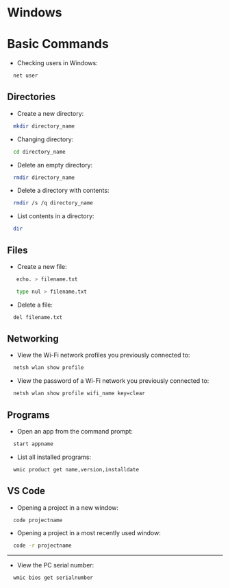 # Windows 

# Basic Commands

- Checking users in Windows:
```sh
  net user
```

## Directories
- Create a new directory:
```sh
  mkdir directory_name
```

- Changing directory:
```sh
  cd directory_name
```

- Delete an empty directory:
```sh
  rmdir directory_name
```

- Delete a directory with contents:
```sh
  rmdir /s /q directory_name
```

- List contents in a directory:
```sh
  dir
```

## Files
- Create a new file:
```sh
   echo. > filename.txt
```

```sh
   type nul > filename.txt
```

- Delete a file:
```sh
  del filename.txt
```

## Networking
- View the Wi-Fi network profiles you previously connected to:
```sh
  netsh wlan show profile 
```

- View the password of a Wi-Fi network you previously connected to:
```sh
  netsh wlan show profile wifi_name key=clear
```

## Programs
- Open an app from the command prompt:
```sh
  start appname
```

- List all installed programs:
```sh
  wmic product get name,version,installdate
```

## VS Code
- Opening a project in a new window:

```sh
  code projectname
```

- Opening a project in a most recently used window:

```sh
  code -r projectname
```

---

- View the PC serial number:
```sh
  wmic bios get serialnumber
```
